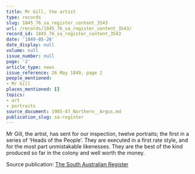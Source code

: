 ```yaml
---
title: Mr Gill, the artist
type: records
slug: 1845_76_sa_register_content_3543
url: /records/1845_76_sa_register_content_3543/
record_id: 1845_76_sa_register_content_3543
date: '1849-05-26'
date_display: null
volume: null
issue_number: null
page: '2'
article_type: news
issue_reference: 26 May 1849, page 2
people_mentioned:
- Mr Gill
places_mentioned: []
topics:
- art
- portraits
source_document: 1985-87_Northern__Argus.md
publication_slug: sa-register
---
```


Mr Gill, the artist, has sent for our inspection, twelve portraits; the first in a series of ‘Heads of the People’.  They are executed in a first rate style, and for the most part unmistakable likenesses.  They are the best of the kind produced so far in the colony and well worth the money.

Source publication: [The South Australian Register](/publications/sa-register/)
